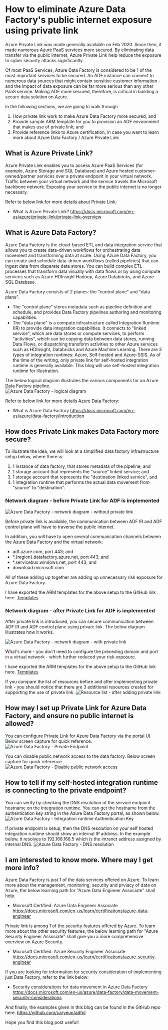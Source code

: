 # How to eliminate Azure Data Factory's public internet exposure using private link

Azure Private Link was made generally available on Feb 2020.  Since then, it made numerous Azure PaaS services more secured.  By eliminating data transfer via the public internet, Azure Private Link help reduce the exposure to cyber security attacks significantly.

Of most PaaS Services, Azure Data Factory is considered to be 1 of the most important services to be secured. An ADF instance can connect to numerous data sources that might contain sensitive customer information - and the impact of data exposure can be far more serious than any other PaaS service.  Making ADF more secured, therefore, is critical in building a secure data solution on Azure.

In the following sections, we are going to walk through
1. How private link work to make Azure Data Factory more secured; and
2. Provide sample ARM template for you to provision an ADF environment that makes use of private link; and
3. Provide reference links to Azure certification, in case you want to learn more about Azure Data Factory / Azure Private Link

## What is Azure Private Link?
Azure Private Link enables you to access Azure PaaS Services (for example, Azure Storage and SQL Database) and Azure hosted customer-owned/partner services over a private endpoint in your virtual network.
Traffic between your virtual network and the service travels the Microsoft backbone network. Exposing your service to the public internet is no longer necessary.

Refer to below link for more details about Private Link:
* What is Azure Private Link? https://docs.microsoft.com/en-us/azure/private-link/private-link-overview


## What is Azure Data Factory?
Azure Data Factory is the cloud-based ETL and data integration service that allows you to create data-driven workflows for orchestrating data movement and transforming data at scale. Using Azure Data Factory, you can create and schedule data-driven workflows (called pipelines) that can ingest data from disparate data stores. You can build complex ETL processes that transform data visually with data flows or by using compute services such as Azure HDInsight Hadoop, Azure Databricks, and Azure SQL Database.

Azure Data Factory consists of 2 planes: the "control plane" and "data plane".

* The "control plane" stores metadata such as pipeline definition and schedule, and provides Data Factory pipelines authoring and monitoring capabilities.  
* The "data plane" is a compute infrastructure called Integration Runtime (IR) to provide data integration capabilities.   It connects to "linked service", which are data stores or compute services, to perform "activities", which can be copying data between data stores, running Data Flows, or dispatching transform activities to other Azure services such as HDInsight, Databricks and Azure Machine Learning. There are 3 types of integration runtimes: Azure, Self-hosted and Azure-SSIS.  As of the time of the writing, only private link for self-hosted integration runtime is generally available. This blog will use self-hosted integration runtime for illustration.  


The below logical diagram illustrates the various components for an Azure Data Factory pipeline.  
![Azure Data Factory - logical diagram](media/ADF_Overview.png)

Refer to below link for more details Azure Data Factory:
* What is Azure Data Factory https://docs.microsoft.com/en-us/azure/data-factory/introduction


## How does Private Link makes Data Factory more secure?

To illustrate the idea, we will look at a simplified data factory infrastructure setup below, where there is:
1. 1 instance of data factory, that stores metadata of the pipeline; and 
2. 1 storage account that represents the "source" linked service; and
3. 1 storage account that represents the "destination linked service", and 
4. 1 integration runtime that performs the actual data movement from "source" to "destination".  

### Network diagram - before Private Link for ADF is implemented
![Azure Data Factory - network diagram - without private link](media/ADF_BeforePrivateLink.png)

Before private link is available, the communication between ADF IR and ADF control plane will have to traverse the public internet. 

In addition, you will have to open several communication channels between the Azure Data Factory and the virtual network:
- adf.azure.com, port 443; and
- \*.{region}.datafactory.azure.net, port 443; and
- \*.servicebus.windows.net, port 443; and
- download.microsoft.com

All of these adding up together are adding up unnecessary risk exposure for Azure Data Factory.


I have exported the ARM templates for the above setup to the GitHub link here.  [Templates](https://github.com/caryeun/adfpl/tree/main/armtemplates/beforePrivateLink)

### Network diagram - after  Private Link for ADF is implemented
After private link is introduced, you can secure communication between ADF IR and ADF control plane using private link.  The below diagram illustrates how it works.  

![Azure Data Factory - network diagram - with private link](media/ADF_PostPrivateLink.png)

What's more - you don’t need to configure the preceding domain and port in a virtual network - which further reduced your risk exposure.

I have exported the ARM templates for the above setup to the GitHub link here.  [Templates](https://github.com/caryeun/adfpl/tree/main/armtemplates/postPrivateLink)

If you compare the list of resources before and after implementing private link - you should notice that there are 3 additional resources created for supporting the use of private link. 
![Resource list - after adding private link](media/postPrivateLink_resourceList.PNG)


## How may I set up Private Link for Azure Data Factory, and ensure no public internet is allowed?

You can configure Private Link for Azure Data Factory via the portal UI.  Below screen capture for quick reference. 
![Azure Data Factory - Private Endpoint](https://docs.microsoft.com/en-us/azure/data-factory/media/data-factory-private-link/create-private-endpoint.png)

You can disable public network access to the data factory.  Below screen capture for quick reference.
![Azure Data Factory - Disable public network access](https://docs.microsoft.com/en-us/azure/data-factory/media/data-factory-private-link/disable-network-access.png)


## How to tell if my self-hosted integration runtime is connecting to the private endpoint?
You can verify by checking the DNS resolution of the service endpoint hostname on the integration runtime.  You can get the hostname from the authentication key string in the Azure Data Factory portal, as shown below.
![Azure Data Factory - Integration runtime Authentication Key](media/adfPrivateLinkeServiceEndPoint.PNG)

If private endpoint is setup, then the DNS resolution on your self hosted integration runtime should show an internal IP address. In the example below, it resolves to 192.168.168.5 which is the intranet address assigned by internal DNS. 
![Azure Data Factory - DNS resolution](media/adfPrivateLinkeServiceEndPoint_resolveToInternalIp.PNG)


## I am interested to know more.  Where may I get more info?

Azure Data Factory is just 1 of the data services offered on Azure. To learn more about the management, monitoring, security and prviacy of data on Azure, the below learning path for "Azure Data Engineer Associate" shall help.
* Microsoft Certified: Azure Data Engineer Associate https://docs.microsoft.com/en-us/learn/certifications/azure-data-engineer

Private link is among 1 of the security features offered by Azure.  To learn more about the other security features, the below learning path for "Azure Security Engineer Associate" shall give you a more comprehensive overview on Azure Security. 
* Microsoft Certified: Azure Security Engineer Associate https://docs.microsoft.com/en-us/learn/certifications/azure-security-engineer
 
If you are looking for information for security consideration of implementing just Data Factory, refer to the link below:
* Security considerations for data movement in Azure Data Factory https://docs.microsoft.com/en-us/azure/data-factory/data-movement-security-considerations

And finally, the examples given in this blog can be found in the GitHub repo here.  https://github.com/caryeun/adfpl

Hope you find this blog post useful!

